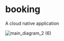 # booking
A cloud native application

![main_diagram_2 (6)](https://user-images.githubusercontent.com/36018286/128594131-44591fc0-a876-4fde-a94a-50cd52680e85.png)
